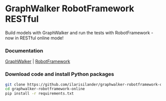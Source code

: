 # GraphWalker RobotFramework RESTful
Build models with GraphWalker and run the tests with RobotFramework - now in RESTful online mode!

### Documentation
[GraphWalker](https://github.com/GraphWalker/graphwalker-project/wiki) | 
[RobotFramework](https://robotframework.org/#documentation)

### Download code and install Python packages
```bash
git clone https://github.com/ilarisilander/graphwalker-robotframework-online.git
cd graphwalker-robotframework-online
pip install -r requirements.txt
```
